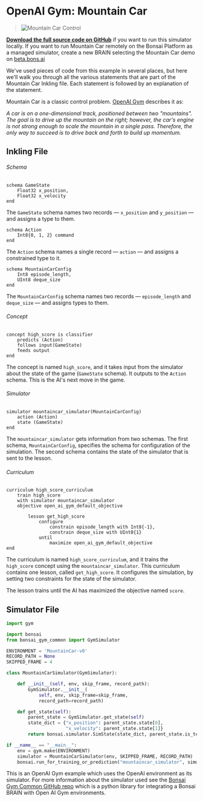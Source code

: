 # OpenAI Gym: Mountain Car

> ![Mountain Car Control](../images/mountain-car-control.gif)

[**Download the full source code on GitHub**][1] if you want to run this simulator locally. If you want to run Mountain Car remotely on the Bonsai Platform as a managed simulator, create a new BRAIN selecting the Mountain Car demo on [beta.bons.ai][4]

We've used pieces of code from this example in several places, but here we'll walk you through all the various statements that are part of the Mountain Car Inkling file. Each statement is followed by an explanation of the statement.

Mountain Car is a classic control problem. [OpenAI Gym][2] describes it as:

_A car is on a one-dimensional track, positioned between two "mountains". The goal is to drive up the mountain on the right; however, the car's engine is not strong enough to scale the mountain in a single pass. Therefore, the only way to succeed is to drive back and forth to build up momentum._

## Inkling File

###### Schema

```inkling
schema GameState
    Float32 x_position,
    Float32 x_velocity
end
```

The `GameState` schema names two records — `x_position` and `y_position` — and assigns a type to them.

```inkling
schema Action
    Int8{0, 1, 2} command
end
```

The `Action` schema names a single record — `action` — and assigns a constrained type to it.

```inkling
schema MountainCarConfig
    Int8 episode_length,
    UInt8 deque_size
end
```

The `MountainCarConfig` schema names two records — `episode_length` and `deque_size` — and assigns types to them.

###### Concept

```inkling
concept high_score is classifier
    predicts (Action)
    follows input(GameState)
    feeds output
end
```

The concept is named `high_score`, and it takes input from the simulator about the state of the game (`GameState` schema). It outputs to the `Action` schema. This is the AI's next move in the game.

###### Simulator

```inkling
simulator mountaincar_simulator(MountainCarConfig)
    action (Action)
    state (GameState)
end
```

The `mountaincar_simulator` gets information from two schemas. The first schema, `MountainCarConfig`, specifies the schema for configuration of the simulation. The second schema contains the state of the simulator that is sent to the lesson.

###### Curriculum

```inkling
curriculum high_score_curriculum
    train high_score
    with simulator mountaincar_simulator
    objective open_ai_gym_default_objective

        lesson get_high_score
            configure
                constrain episode_length with Int8{-1},
                constrain deque_size with UInt8{1}
            until
                maximize open_ai_gym_default_objective
end
```

The curriculum is named `high_score_curriculum`, and it trains the `high_score` concept using the `mountaincar_simulator`. This curriculum contains one lesson, called `get_high_score`. It configures the simulation, by setting two constraints for the state of the simulator.

The lesson trains until the AI has maximized the objective named `score`.

## Simulator File

```python
import gym

import bonsai
from bonsai_gym_common import GymSimulator

ENVIRONMENT = 'MountainCar-v0'
RECORD_PATH = None
SKIPPED_FRAME = 4

class MountainCarSimulator(GymSimulator):

    def __init__(self, env, skip_frame, record_path):
        GymSimulator.__init__(
            self, env, skip_frame=skip_frame,
            record_path=record_path)

    def get_state(self):
        parent_state = GymSimulator.get_state(self)
        state_dict = {"x_position": parent_state.state[0],
                      "x_velocity": parent_state.state[1]}
        return bonsai.simulator.SimState(state_dict, parent_state.is_terminal)

if __name__ == "__main__":
    env = gym.make(ENVIRONMENT)
    simulator = MountainCarSimulator(env, SKIPPED_FRAME, RECORD_PATH)
    bonsai.run_for_training_or_prediction("mountaincar_simulator", simulator)
```

This is an OpenAI Gym example which uses the OpenAI environment as its simulator. For more information about the simulator used see the [Bonsai Gym Common GitHub repo][3] which is a python library for integrating a Bonsai BRAIN with Open AI Gym environments.

[1]: https://github.com/BonsaiAI/gym-mountaincar-sample
[2]: https://gym.openai.com/envs/MountainCar-v0
[3]: https://github.com/BonsaiAI/bonsai-gym-common
[4]: https://beta.bons.ai/new

